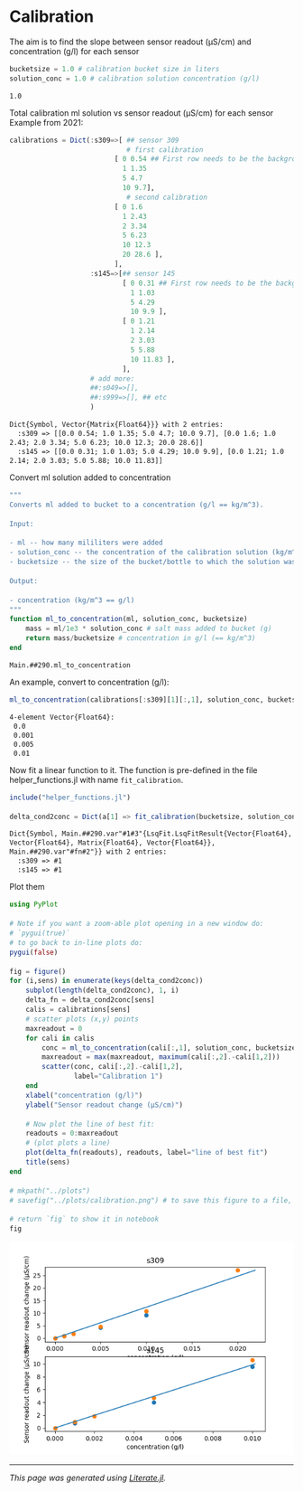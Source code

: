 # Calibration

The aim is to find the slope between sensor readout (μS/cm) and concentration (g/l) for each sensor

````julia
bucketsize = 1.0 # calibration bucket size in liters
solution_conc = 1.0 # calibration solution concentration (g/l)
````

````
1.0
````

Total calibration ml solution vs sensor readout (μS/cm) for each sensor
Example from 2021:

````julia
calibrations = Dict(:s309=>[ ## sensor 309
                             # first calibration
                          [ 0 0.54 ## First row needs to be the background reading!
                            1 1.35
                            5 4.7
                            10 9.7],
                             # second calibration
                          [ 0 1.6
                            1 2.43
                            2 3.34
                            5 6.23
                            10 12.3
                            20 28.6 ],
                          ],
                    :s145=>[## sensor 145
                            [ 0 0.31 ## First row needs to be the background reading!
                              1 1.03
                              5 4.29
                              10 9.9 ],
                            [ 0 1.21
                              1 2.14
                              2 3.03
                              5 5.88
                              10 11.83 ],
                            ],
                    # add more:
                    ##:s049=>[],
                    ##:s999=>[], ## etc
                    )
````

````
Dict{Symbol, Vector{Matrix{Float64}}} with 2 entries:
  :s309 => [[0.0 0.54; 1.0 1.35; 5.0 4.7; 10.0 9.7], [0.0 1.6; 1.0 2.43; 2.0 3.34; 5.0 6.23; 10.0 12.3; 20.0 28.6]]
  :s145 => [[0.0 0.31; 1.0 1.03; 5.0 4.29; 10.0 9.9], [0.0 1.21; 1.0 2.14; 2.0 3.03; 5.0 5.88; 10.0 11.83]]
````

Convert ml solution added to concentration

````julia
"""
Converts ml added to bucket to a concentration (g/l == kg/m^3).

Input:

- ml -- how many mililiters were added
- solution_conc -- the concentration of the calibration solution (kg/m^3 == g/l)
- bucketsize -- the size of the bucket/bottle to which the solution was added (l)

Output:

- concentration (kg/m^3 == g/l)
"""
function ml_to_concentration(ml, solution_conc, bucketsize)
    mass = ml/1e3 * solution_conc # salt mass added to bucket (g)
    return mass/bucketsize # concentration in g/l (== kg/m^3)
end
````

````
Main.##290.ml_to_concentration
````

An example, convert to concentration (g/l):

````julia
ml_to_concentration(calibrations[:s309][1][:,1], solution_conc, bucketsize)
````

````
4-element Vector{Float64}:
 0.0
 0.001
 0.005
 0.01
````

Now fit a linear function to it.  The function is pre-defined in the file helper_functions.jl with
name `fit_calibration`.

````julia
include("helper_functions.jl")

delta_cond2conc = Dict(a[1] => fit_calibration(bucketsize, solution_conc, a[2]...) for a in pairs(calibrations))
````

````
Dict{Symbol, Main.##290.var"#1#3"{LsqFit.LsqFitResult{Vector{Float64}, Vector{Float64}, Matrix{Float64}, Vector{Float64}}, Main.##290.var"#fn#2"}} with 2 entries:
  :s309 => #1
  :s145 => #1
````

Plot them

````julia
using PyPlot

# Note if you want a zoom-able plot opening in a new window do:
# `pygui(true)`
# to go back to in-line plots do:
pygui(false)

fig = figure()
for (i,sens) in enumerate(keys(delta_cond2conc))
    subplot(length(delta_cond2conc), 1, i)
    delta_fn = delta_cond2conc[sens]
    calis = calibrations[sens]
    # scatter plots (x,y) points
    maxreadout = 0
    for cali in calis
        conc = ml_to_concentration(cali[:,1], solution_conc, bucketsize)
        maxreadout = max(maxreadout, maximum(cali[:,2].-cali[1,2]))
        scatter(conc, cali[:,2].-cali[1,2],
                label="Calibration 1")
    end
    xlabel("concentration (g/l)")
    ylabel("Sensor readout change (μS/cm)")

    # Now plot the line of best fit:
    readouts = 0:maxreadout
    # (plot plots a line)
    plot(delta_fn(readouts), readouts, label="line of best fit")
    title(sens)
end

# mkpath("../plots")
# savefig("../plots/calibration.png") # to save this figure to a file, useful for your presentation

# return `fig` to show it in notebook
fig

````

![](calibration.png)

---

*This page was generated using [Literate.jl](https://github.com/fredrikekre/Literate.jl).*


